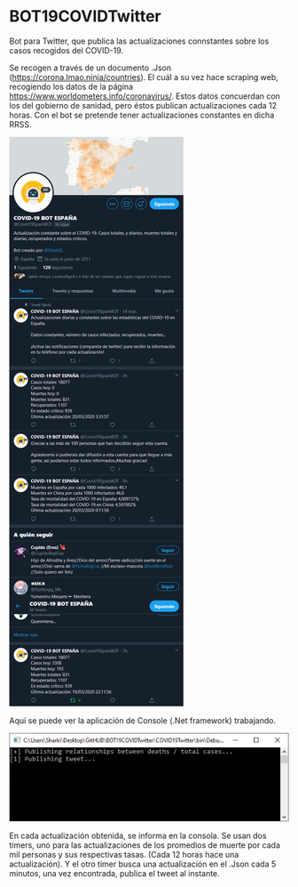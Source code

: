 # BOT19COVIDTwitter

Bot para Twitter, que publica las actualizaciones connstantes sobre los casos recogidos del COVID-19. 

Se recogen a través de un documento .Json  (https://corona.lmao.ninja/countries). El cuál a su vez hace scraping web, recogiendo los datos de la página https://www.worldometers.info/coronavirus/. Estos datos concuerdan con los del gobierno de sanidad, pero éstos publican actualizaciones cada 12 horas. Con el bot se pretende tener actualizaciones constantes en dicha RRSS.

![Twitter account](https://github.com/SharkiCS/BOT19COVIDTwitter/blob/master/TwitterBOT2.png)

Aquí se puede ver la aplicación de Console (.Net framework) trabajando.

![Program](https://github.com/SharkiCS/BOT19COVIDTwitter/blob/master/TwitterBOT.png)

En cada actualización obtenida, se informa en la consola. Se usan dos timers, uno para las actualizaciones de los promedios de muerte por cada mil personas y sus respectivas tasas. (Cada 12 horas hace una actualización). Y el otro timer busca una actualización en el .Json cada 5 minutos, una vez encontrada, publica el tweet al instante.

